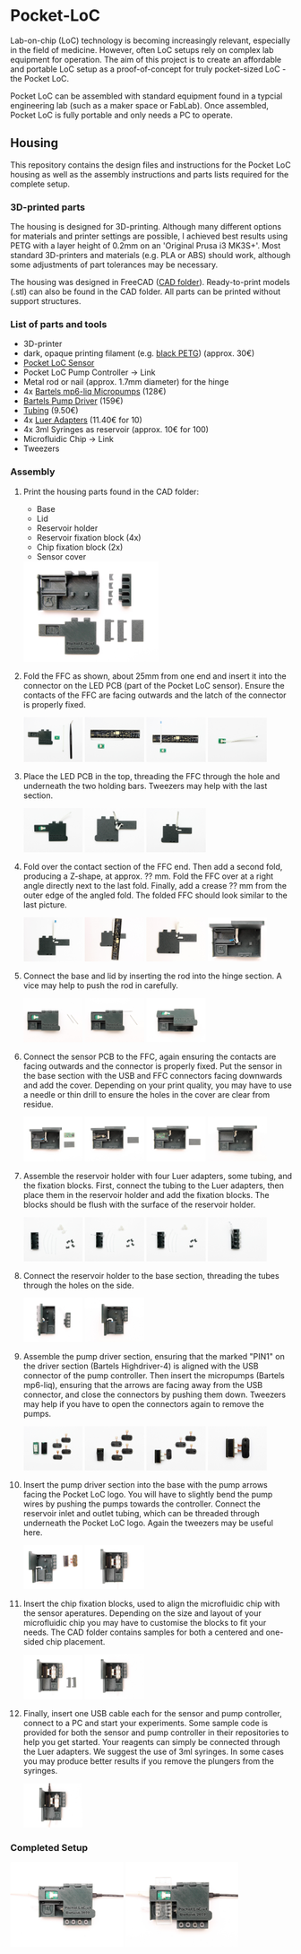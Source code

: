# Pocket-LoC
Lab-on-chip (LoC) technology is becoming increasingly relevant, especially in the field of medicine. However, often LoC setups rely on complex lab equipment for operation. The aim of this project is to create an affordable and portable LoC setup as a proof-of-concept for truly pocket-sized LoC - the Pocket LoC.

Pocket LoC can be assembled with standard equipment found in a typcial engineering lab (such as a maker space or FabLab). Once assembled, Pocket LoC is fully portable and only needs a PC to operate.

## Housing
This repository contains the design files and instructions for the Pocket LoC housing as well as the assembly instructions and parts lists required for the complete setup.

### 3D-printed parts
The housing is designed for 3D-printing. Although many different options for materials and printer settings are possible, I achieved best results using PETG with a layer height of 0.2mm on an 'Original Prusa i3 MK3S+'. Most standard 3D-printers and materials (e.g. PLA or ABS) should work, although some adjustments of part tolerances may be necessary.

The housing was designed in FreeCAD ([CAD folder](https://github.com/Pocket-LoC/Housing/tree/main/CAD)). Ready-to-print models (.stl) can also be found in the CAD folder. All parts can be printed without support structures.

### List of parts and tools
- 3D-printer
- dark, opaque printing filament (e.g. [black PETG](https://www.prusa3d.com/product/prusament-petg-jet-black-1kg/)) (approx. 30€)
- [Pocket LoC Sensor](https://github.com/Pocket-LoC/Sensor)
- Pocket LoC Pump Controller -> Link
- Metal rod or nail (approx. 1.7mm diameter) for the hinge
- 4x [Bartels mp6-liq Micropumps](https://darwin-microfluidics.com/collections/piezo-pumps/products/bartels-mp6-micropump) (128€)
- [Bartels Pump Driver](https://darwin-microfluidics.com/collections/piezo-pumps/products/mp-highdriver4-pump-driver) (159€)
- [Tubing](https://darwin-microfluidics.com/collections/silicone-tygon-tubing/products/mp-t-1-3-mm-tygon-tubing-for-bartels-micropumps) (9.50€)
- 4x [Luer Adapters](https://darwin-microfluidics.com/collections/luer-fittings/products/barbed-to-female-luer-adapter-for-1-16-1-8-and-3-32-id-soft-walled-tubing-pack-of-10?variant=32430390018184) (11.40€ for 10)
- 4x 3ml Syringes as reservoir (approx. 10€ for 100)
- Microfluidic Chip -> Link
- Tweezers

### Assembly
1.  Print the housing parts found in the CAD folder:
      - Base
      - Lid
      - Reservoir holder
      - Reservoir fixation block (4x)
      - Chip fixation block (2x)
      - Sensor cover
      
      <img src="https://github.com/Pocket-LoC/Housing/blob/main/Photos/00%20all%20components.jpg" width="50%"/>
   
2. Fold the FFC as shown, about 25mm from one end and insert it into the connector on the LED PCB (part of the Pocket LoC sensor). Ensure the contacts of the FFC are facing outwards and the latch of the connector is properly fixed.

      <p float="left">
        <img src="https://github.com/Pocket-LoC/Housing/blob/main/Photos/10%20top%20components.jpg" width="22%" />
        <img src="https://github.com/Pocket-LoC/Housing/blob/main/Photos/11%20top%20assembly.jpg" width="22%" /> 
        <img src="https://github.com/Pocket-LoC/Housing/blob/main/Photos/12%20top%20assembly.jpg" width="22%" />
        <img src="https://github.com/Pocket-LoC/Housing/blob/main/Photos/13%20top%20assembly.jpg" width="22%" />
      </p>

3. Place the LED PCB in the top, threading the FFC through the hole and underneath the two holding bars. Tweezers may help with the last section.
      <p float="left">
        <img src="https://github.com/Pocket-LoC/Housing/blob/main/Photos/14%20top%20assembly.jpg" width="22%" />
        <img src="https://github.com/Pocket-LoC/Housing/blob/main/Photos/15%20top%20assembly.jpg" width="22%" /> 
        <img src="https://github.com/Pocket-LoC/Housing/blob/main/Photos/16%20top%20assembly.jpg" width="22%" />
      </p>

4. Fold over the contact section of the FFC end. Then add a second fold, producing a Z-shape, at approx. ?? mm. Fold the FFC over at a right angle directly next to the last fold. Finally, add a crease ?? mm from the outer edge of the angled fold. The folded FFC should look similar to the last picture.

      <p float="left">
        <img src="https://github.com/Pocket-LoC/Housing/blob/main/Photos/17%20top%20assembly.jpg" width="22%" />
        <img src="https://github.com/Pocket-LoC/Housing/blob/main/Photos/18%20top%20assembly.jpg" width="22%" /> 
        <img src="https://github.com/Pocket-LoC/Housing/blob/main/Photos/19%20top%20assembly.jpg" width="22%" />
        <img src="https://github.com/Pocket-LoC/Housing/blob/main/Photos/19b%20top%20assembly.jpg" width="22%" />
      </p>

5. Connect the base and lid by inserting the rod into the hinge section. A vice may help to push the rod in carefully.

      <p float="left">
        <img src="https://github.com/Pocket-LoC/Housing/blob/main/Photos/20%20hinge%20components.jpg" width="22%" />
        <img src="https://github.com/Pocket-LoC/Housing/blob/main/Photos/21%20hinge%20assembly.jpg" width="22%" /> 
        <img src="https://github.com/Pocket-LoC/Housing/blob/main/Photos/22%20hinge%20assembled.jpg" width="22%" />
      </p>

6. Connect the sensor PCB to the FFC, again ensuring the contacts are facing outwards and the connector is properly fixed. Put the sensor in the base section with the USB and FFC connectors facing downwards and add the cover. Depending on your print quality, you may have to use a needle or thin drill to ensure the holes in the cover are clear from residue.

      <p float="left">
        <img src="https://github.com/Pocket-LoC/Housing/blob/main/Photos/30%20sensor%20components.jpg" width="22%" />
        <img src="https://github.com/Pocket-LoC/Housing/blob/main/Photos/31%20sensor%20connect.jpg" width="22%" /> 
        <img src="https://github.com/Pocket-LoC/Housing/blob/main/Photos/32%20sensor%20insert.jpg" width="22%" />
        <img src="https://github.com/Pocket-LoC/Housing/blob/main/Photos/33%20sensor%20assembled.jpg" width="22%" />
      </p>

5. Assemble the reservoir holder with four Luer adapters, some tubing, and the fixation blocks. First, connect the tubing to the Luer adapters, then place them in the reservoir holder and add the fixation blocks. The blocks should be flush with the surface of the reservoir holder.

      <p float="left">
        <img src="https://github.com/Pocket-LoC/Housing/blob/main/Photos/40%20reservoir%20components.jpg" width="22%" />
        <img src="https://github.com/Pocket-LoC/Housing/blob/main/Photos/41%20reservoir%20first%20insert.jpg" width="22%" /> 
        <img src="https://github.com/Pocket-LoC/Housing/blob/main/Photos/42%20reservoir%20first%20holder.jpg" width="22%" />
        <img src="https://github.com/Pocket-LoC/Housing/blob/main/Photos/43%20reservoir%20assembled.jpg" width="22%" />
      </p>

6. Connect the reservoir holder to the base section, threading the tubes through the holes on the side.

      <p float="left">
        <img src="https://github.com/Pocket-LoC/Housing/blob/main/Photos/44%20reservoir%20connect.jpg" width="22%" />
        <img src="https://github.com/Pocket-LoC/Housing/blob/main/Photos/45%20reservoir%20connected.jpg" width="22%" /> 
      </p>

7. Assemble the pump driver section, ensuring that the marked "PIN1" on the driver section (Bartels Highdriver-4) is aligned with the USB connector of the pump controller. Then insert the micropumps (Bartels mp6-liq), ensuring that the arrows are facing away from the USB connector, and close the connectors by pushing them down. Tweezers may help if you have to open the connectors again to remove the pumps.

      <p float="left">
        <img src="https://github.com/Pocket-LoC/Housing/blob/main/Photos/50%20driver%20components.jpg" width="22%" />
        <img src="https://github.com/Pocket-LoC/Housing/blob/main/Photos/51%20controller%20assembly.jpg" width="22%" /> 
        <img src="https://github.com/Pocket-LoC/Housing/blob/main/Photos/52%20first%20pump%20connected.jpg" width="22%" />
        <img src="https://github.com/Pocket-LoC/Housing/blob/main/Photos/53%20driver%20assembled.jpg" width="22%" />
      </p>
      
8. Insert the pump driver section into the base with the pump arrows facing the Pocket LoC logo. You will have to slightly bend the pump wires by pushing the pumps towards the controller. Connect the reservoir inlet and outlet tubing, which can be threaded through underneath the Pocket LoC logo. Again the tweezers may be useful here.

      <p float="left">
        <img src="https://github.com/Pocket-LoC/Housing/blob/main/Photos/54%20driver%20insert.jpg" width="22%" />
        <img src="https://github.com/Pocket-LoC/Housing/blob/main/Photos/55%20driver%20assembled.jpg" width="22%" /> 
      </p>

9. Insert the chip fixation blocks, used to align the microfluidic chip with the sensor aperatures. Depending on the size and layout of your microfluidic chip you may have to customise the blocks to fit your needs. The CAD folder contains samples for both a centered and one-sided chip placement.

      <p float="left">
        <img src="https://github.com/Pocket-LoC/Housing/blob/main/Photos/60%20holder%20components.jpg" width="22%" />
        <img src="https://github.com/Pocket-LoC/Housing/blob/main/Photos/61%20holder%20assembled.jpg" width="22%" /> 
      </p>

10. Finally, insert one USB cable each for the sensor and pump controller, connect to a PC and start your experiments. Some sample code is provided for both the sensor and pump controller in their repositories to help you get started. Your reagents can simply be connected through the Luer adapters. We suggest the use of 3ml syringes. In some cases you may produce better results if you remove the plungers from the syringes.

      <img src="https://github.com/Pocket-LoC/Housing/blob/main/Photos/70%20usb%20connect.jpg" width="22%" />
      
### Completed Setup

<p float="left">
  <img src="https://github.com/Pocket-LoC/Housing/blob/main/Photos/80%20complete%20setup.jpg" width="40%" />
  <img src="https://github.com/Pocket-LoC/Housing/blob/main/Photos/81%20inserted%20chip.jpg" width="40%" /> 
</p>
